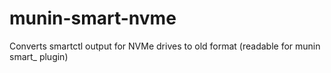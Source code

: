 # munin-smart-nvme
Converts smartctl output for NVMe drives to old format (readable for munin smart_ plugin)
